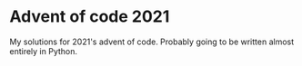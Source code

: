 # Advent of code 2021
My solutions for 2021's advent of code. Probably going to be written almost entirely in Python.
